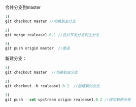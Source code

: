 合并分支到master

```js
1)
git checkout master //切换到主分支

2)
git merge realease1.0.1 //合并开发分支到主分支

3)
git push origin master  //推送
```





新建分支：

```js
1)
git checkout master  //切换到主分支

2)
git checkout -b realease1.0.2  //创建新的分支

3)
git push --set-upstream origin realease1.0.2 //提交新的分支
```

